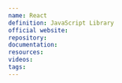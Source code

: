 ```yaml
---
name: React
definition: JavaScript Library
official website:
repository:
documentation:
resources:
videos: 
tags:
---
```

